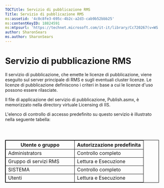 ```yaml
---
TOCTitle: Servizio di pubblicazione RMS
Title: Servizio di pubblicazione RMS
ms:assetid: '4c0c8fe3-695c-4b2c-a2d3-cab9b52bbb25'
ms:contentKeyID: 18824591
ms:mtpsurl: 'https://technet.microsoft.com/it-it/library/Cc720267(v=WS.10)'
author: SharonSears
ms.author: SharonSears
---
```


Servizio di pubblicazione RMS
=============================

Il servizio di pubblicazione, che emette le licenze di pubblicazione, viene eseguito sul server principale di RMS e sugli eventuali cluster licenze. Le licenze di pubblicazione definiscono i criteri in base a cui le licenze d'uso possono essere rilasciate.

Il file di applicazione del servizio di pubblicazione, Publish.asmx, è memorizzato nella directory virtuale Licensing di IIS.

L'elenco di controllo di accesso predefinito su questo servizio è illustrato nella seguente tabella:

###  

 
<table style="border:1px solid black;">
<colgroup>
<col width="50%" />
<col width="50%" />
</colgroup>
<thead>
<tr class="header">
<th style="border:1px solid black;" >Utente o gruppo</th>
<th style="border:1px solid black;" >Autorizzazione predefinita</th>
</tr>
</thead>
<tbody>
<tr class="odd">
<td style="border:1px solid black;">Administrators</td>
<td style="border:1px solid black;">Controllo completo</td>
</tr>
<tr class="even">
<td style="border:1px solid black;">Gruppo di servizi RMS</td>
<td style="border:1px solid black;">Lettura e Esecuzione</td>
</tr>
<tr class="odd">
<td style="border:1px solid black;">SISTEMA</td>
<td style="border:1px solid black;">Controllo completo</td>
</tr>
<tr class="even">
<td style="border:1px solid black;">Utenti</td>
<td style="border:1px solid black;">Lettura e Esecuzione</td>
</tr>
</tbody>
</table>
